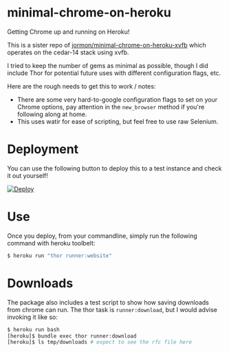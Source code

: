 # minimal-chrome-on-heroku
Getting Chrome up and running on Heroku!

This is a sister repo of [jormon/minimal-chrome-on-heroku-xvfb](https://github.com/jormon/minimal-chrome-on-heroku-xvfb) which operates on the cedar-14 stack using xvfb.

I tried to keep the number of gems as minimal as possible, though I did include Thor for potential future uses with different configuration flags, etc.

Here are the rough needs to get this to work / notes:

  * There are some very hard-to-google configuration flags to set on your Chrome options, pay attention in the `new_browser` method if you're following along at home.
  * This uses watir for ease of scripting, but feel free to use raw Selenium.

# Deployment
You can use the following button to deploy this to a test instance and check it out yourself!

[![Deploy](https://www.herokucdn.com/deploy/button.svg)](https://heroku.com/deploy)

# Use
Once you deploy, from your commandline, simply run the following command with heroku toolbelt:

```bash
$ heroku run "thor runner:website"
```

# Downloads
The package also includes a test script to show how saving downloads from chrome can run.  The thor task is `runner:download`, but I would advise invoking it like so:

```bash
$ heroku run bash
[heroku]$ bundle exec thor runner:download
[heroku]$ ls tmp/downloads # expect to see the rfc file here
```
